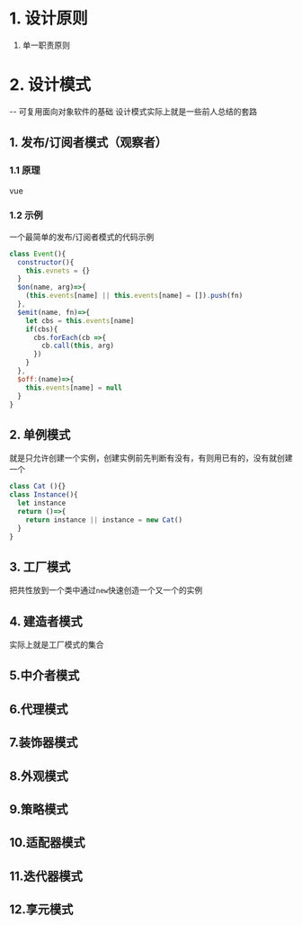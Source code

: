 # 1. 设计原则
 1. 单一职责原则

# 2. 设计模式
  -- 可复用面向对象软件的基础
设计模式实际上就是一些前人总结的套路
## 1. 发布/订阅者模式（观察者）
### 1.1 原理
vue
### 1.2 示例
一个最简单的发布/订阅者模式的代码示例
```javascript
class Event(){
  constructor(){
    this.evnets = {}
  }
  $on(name, arg)=>{
    (this.events[name] || this.events[name] = []).push(fn)
  },
  $emit(name, fn)=>{
    let cbs = this.events[name]
    if(cbs){
      cbs.forEach(cb =>{
        cb.call(this, arg)
      })
    } 
  },
  $off:(name)=>{
    this.events[name] = null
  }
}
```
## 2. 单例模式
就是只允许创建一个实例，创建实例前先判断有没有，有则用已有的，没有就创建一个
```javascript
class Cat (){}
class Instance(){
  let instance
  return ()=>{
    return instance || instance = new Cat()
  } 
}
```
## 3. 工厂模式
把共性放到一个类中通过`new`快速创造一个又一个的实例
## 4. 建造者模式
实际上就是工厂模式的集合
## 5.中介者模式
## 6.代理模式
## 7.装饰器模式
## 8.外观模式
## 9.策略模式
## 10.适配器模式
## 11.迭代器模式
## 12.享元模式

